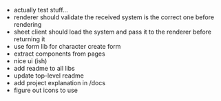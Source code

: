 - actually test stuff...
- renderer should validate the received system is the correct one before rendering
- sheet client should load the system and pass it to the renderer before returning it
- use form lib for character create form
- extract components from pages
- nice ui (ish)
- add readme to all libs
- update top-level readme
- add project explanation in /docs
- figure out icons to use
